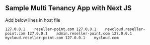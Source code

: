 ## Sample Multi Tenancy App with Next JS

Add below lines in host file

``
127.0.0.1    reseller-point.com
127.0.0.1    newcloud.reseller-point.com
127.0.0.1    admin.reseller-point.com
127.0.0.1    mycloud.reseller-point.com
127.0.0.1    mycloud.com
``
